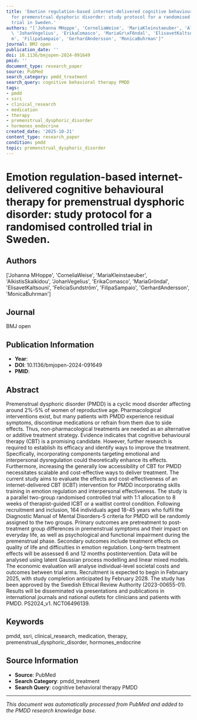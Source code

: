 ```yaml
---
title: 'Emotion regulation-based internet-delivered cognitive behavioural therapy
  for premenstrual dysphoric disorder: study protocol for a randomised controlled
  trial in Sweden.'
authors: "['Johanna MHoppe', 'CorneliaWeise', 'MariaKleinstaeuber', 'AlkistisSkalkidou',\
  \ 'JohanVegelius', 'ErikaComasco', 'MariaGr\xF6ndal', 'ElisavetKaltsouni', 'FeliciaSundstr\xF6\
  m', 'FilipaSampaio', 'GerhardAndersson', 'MonicaBuhrman']"
journal: BMJ open
publication_date: ''
doi: 10.1136/bmjopen-2024-091649
pmid: ''
document_type: research_paper
source: PubMed
search_category: pmdd_treatment
search_query: cognitive behavioral therapy PMDD
tags:
- pmdd
- ssri
- clinical_research
- medication
- therapy
- premenstrual_dysphoric_disorder
- hormones_endocrine
created_date: '2025-10-21'
content_type: research_paper
condition: pmdd
topic: premenstrual_dysphoric_disorder
---
```


# Emotion regulation-based internet-delivered cognitive behavioural therapy for premenstrual dysphoric disorder: study protocol for a randomised controlled trial in Sweden.

## Authors
['Johanna MHoppe', 'CorneliaWeise', 'MariaKleinstaeuber', 'AlkistisSkalkidou', 'JohanVegelius', 'ErikaComasco', 'MariaGröndal', 'ElisavetKaltsouni', 'FeliciaSundström', 'FilipaSampaio', 'GerhardAndersson', 'MonicaBuhrman']

## Journal
BMJ open

## Publication Information
- **Year**: 
- **DOI**: 10.1136/bmjopen-2024-091649
- **PMID**: 

## Abstract
Premenstrual dysphoric disorder (PMDD) is a cyclic mood disorder affecting around 2%-5% of women of reproductive age. Pharmacological interventions exist, but many patients with PMDD experience residual symptoms, discontinue medications or refrain from them due to side effects. Thus, non-pharmacological treatments are needed as an alternative or additive treatment strategy. Evidence indicates that cognitive behavioural therapy (CBT) is a promising candidate. However, further research is required to establish its efficacy and identify ways to improve the treatment. Specifically, incorporating components targeting emotional and interpersonal dysregulation could theoretically enhance its effects. Furthermore, increasing the generally low accessibility of CBT for PMDD necessitates scalable and cost-effective ways to deliver treatment. The current study aims to evaluate the effects and cost-effectiveness of an internet-delivered CBT (ICBT) intervention for PMDD incorporating skills training in emotion regulation and interpersonal effectiveness. The study is a parallel two-group randomised controlled trial with 1:1 allocation to 8 weeks of therapist-guided ICBT or a waitlist control condition. Following recruitment and inclusion, 164 individuals aged 18-45 years who fulfil the Diagnostic Manual of Mental Disorders-5 criteria for PMDD will be randomly assigned to the two groups. Primary outcomes are pretreatment to post-treatment group differences in premenstrual symptoms and their impact on everyday life, as well as psychological and functional impairment during the premenstrual phase. Secondary outcomes include treatment effects on quality of life and difficulties in emotion regulation. Long-term treatment effects will be assessed 6 and 12 months postintervention. Data will be analysed using latent Gaussian process modelling and linear mixed models. The economic evaluation will analyse individual-level societal costs and outcomes between trial arms. Recruitment is expected to begin in February 2025, with study completion anticipated by February 2028. The study has been approved by the Swedish Ethical Review Authority (2023-00655-01). Results will be disseminated via presentations and publications in international journals and national outlets for clinicians and patients with PMDD. PS2024_v1. NCT06496139.

## Keywords
pmdd, ssri, clinical_research, medication, therapy, premenstrual_dysphoric_disorder, hormones_endocrine

## Source Information
- **Source**: PubMed
- **Search Category**: pmdd_treatment
- **Search Query**: cognitive behavioral therapy PMDD

---
*This document was automatically processed from PubMed and added to the PMDD research knowledge base.*
